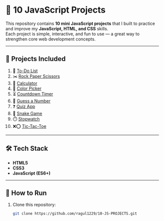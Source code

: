 # 🎯 10 JavaScript Projects

This repository contains **10 mini JavaScript projects** that I built to practice and improve my **JavaScript, HTML, and CSS** skills.  
Each project is simple, interactive, and fun to use — a great way to strengthen core web development concepts.

---

## 📂 Projects Included
1. 📝 [To-Do List](./To-do-list)  
2. ✂️ [Rock Paper Scissors](./rockpaperscissor)  
3. 🧮 [Calculator](./Calculator)  
4. 🎨 [Color Picker](./Colorpicker)  
5. ⏳ [Countdown Timer](./Count-Down-Timer)  
6. 🔢 [Guess a Number](./Guess%20a%20Number)  
7. ❓ [Quiz App](./Quiz)  
8. 🐍 [Snake Game](./Snake-Game)  
9. ⏱️ [Stopwatch](./Stop-Watch)  
10. ❌⭕ [Tic-Tac-Toe](./Tic-Tac-Toe)  

---

## 🛠️ Tech Stack
- **HTML5**
- **CSS3**
- **JavaScript (ES6+)**

---

## 🚀 How to Run
1. Clone this repository:
   ```bash
   git clone https://github.com/ragul1229/10-JS-PROJECTS.git
